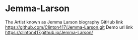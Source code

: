 # Jemma-Larson
The Artist known as Jemma Larson biography
GitHub link https://github.com/Clinton417/Jemma-Larson.git
Demo url link https://clinton417.github.io/Jemma-Larson/
